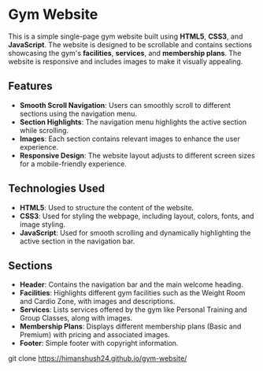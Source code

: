 # Gym Website

This is a simple single-page gym website built using **HTML5**, **CSS3**, and **JavaScript**. The website is designed to be scrollable and contains sections showcasing the gym's **facilities**, **services**, and **membership plans**. The website is responsive and includes images to make it visually appealing.

## Features

- **Smooth Scroll Navigation**: Users can smoothly scroll to different sections using the navigation menu.
- **Section Highlights**: The navigation menu highlights the active section while scrolling.
- **Images**: Each section contains relevant images to enhance the user experience.
- **Responsive Design**: The website layout adjusts to different screen sizes for a mobile-friendly experience.

## Technologies Used

- **HTML5**: Used to structure the content of the website.
- **CSS3**: Used for styling the webpage, including layout, colors, fonts, and image styling.
- **JavaScript**: Used for smooth scrolling and dynamically highlighting the active section in the navigation bar.


## Sections

- **Header**: Contains the navigation bar and the main welcome heading.
- **Facilities**: Highlights different gym facilities such as the Weight Room and Cardio Zone, with images and descriptions.
- **Services**: Lists services offered by the gym like Personal Training and Group Classes, along with images.
- **Membership Plans**: Displays different membership plans (Basic and Premium) with pricing and associated images.
- **Footer**: Simple footer with copyright information.

git clone https://himanshush24.github.io/gym-website/
